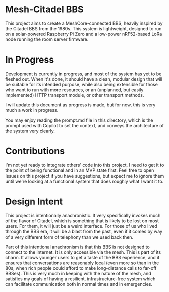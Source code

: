 # Mesh-Citadel BBS

This project aims to create a MeshCore-connected BBS, heavily inspired
by the Citadel BBS from the 1980s.  This system is lightweight,
designed to run on a solar-powered Raspberry Pi Zero and a low-power
nRF52-based LoRa node running the room server firmware.

# In Progress

Development is currently in progress, and most of the system has yet to
be fleshed out.  When it's done, it should have a clean, modular design
that will be suitable for its intended purpose, while also being
extensible for those who want to run with more resources, or an
(unplanned, but easily implemented) HTTP transport module, or other
transport methods.

I will update this document as progress is made, but for now, this is
very much a work in progress.

You may enjoy reading the prompt.md file in this directory, which is
the prompt used with Copilot to set the context, and conveys the
architecture of the system very clearly.

# Contributions

I'm not yet ready to integrate others' code into this project, I need
to get it to the point of being functional and in an MVP state first.
Feel free to open Issues on this project if you have suggestions, but
expect me to ignore them until we're looking at a functional system
that does roughly what I want it to.

# Design Intent

This project is intentionally anachronistic.  It very specifically
invokes much of the flavor of Citadel, which is something that is
likely to be lost on most users.  For them, it will just be a weird
interface.  For those of us who lived through the BBS era, it will be a
blast from the past, even if it comes by way of a very different form
of telephony than we used back then.

Part of this intentional anachronism is that this BBS is not designed to
connect to the internet.  It is only accessible via the mesh.  This is
part of its charm.  It allows younger users to get a taste of the BBS
experience, and it ensures that conversations are reasonably local
(even more so than in the 80s, when rich people could afford to make
long-distance calls to far-off BBSes).  This is very much in keeping
with the nature of the mesh, and satisfies my goals of having a
resilient, infrastructure-free system which can facilitate
communication both in normal times and in emergencies.
